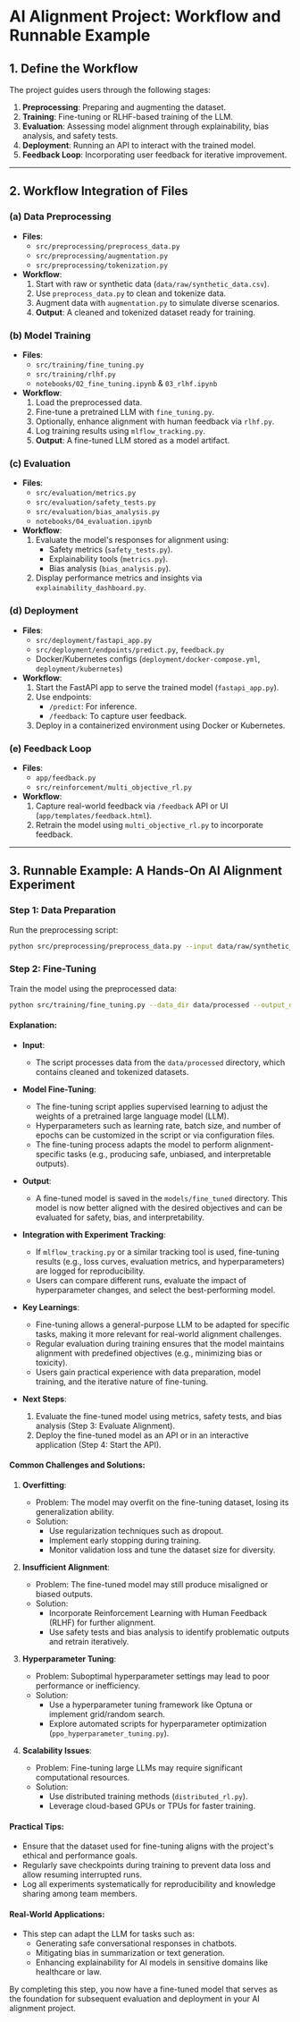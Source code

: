 # AI Alignment Project: Workflow and Runnable Example

## 1. Define the Workflow
The project guides users through the following stages:
1. **Preprocessing**: Preparing and augmenting the dataset.
2. **Training**: Fine-tuning or RLHF-based training of the LLM.
3. **Evaluation**: Assessing model alignment through explainability, bias analysis, and safety tests.
4. **Deployment**: Running an API to interact with the trained model.
5. **Feedback Loop**: Incorporating user feedback for iterative improvement.

---

## 2. Workflow Integration of Files

### (a) Data Preprocessing
- **Files**:
  - `src/preprocessing/preprocess_data.py`
  - `src/preprocessing/augmentation.py`
  - `src/preprocessing/tokenization.py`
- **Workflow**:
  1. Start with raw or synthetic data (`data/raw/synthetic_data.csv`).
  2. Use `preprocess_data.py` to clean and tokenize data.
  3. Augment data with `augmentation.py` to simulate diverse scenarios.
  4. **Output**: A cleaned and tokenized dataset ready for training.

### (b) Model Training
- **Files**:
  - `src/training/fine_tuning.py`
  - `src/training/rlhf.py`
  - `notebooks/02_fine_tuning.ipynb` & `03_rlhf.ipynb`
- **Workflow**:
  1. Load the preprocessed data.
  2. Fine-tune a pretrained LLM with `fine_tuning.py`.
  3. Optionally, enhance alignment with human feedback via `rlhf.py`.
  4. Log training results using `mlflow_tracking.py`.
  5. **Output**: A fine-tuned LLM stored as a model artifact.

### (c) Evaluation
- **Files**:
  - `src/evaluation/metrics.py`
  - `src/evaluation/safety_tests.py`
  - `src/evaluation/bias_analysis.py`
  - `notebooks/04_evaluation.ipynb`
- **Workflow**:
  1. Evaluate the model's responses for alignment using:
     - Safety metrics (`safety_tests.py`).
     - Explainability tools (`metrics.py`).
     - Bias analysis (`bias_analysis.py`).
  2. Display performance metrics and insights via `explainability_dashboard.py`.

### (d) Deployment
- **Files**:
  - `src/deployment/fastapi_app.py`
  - `src/deployment/endpoints/predict.py`, `feedback.py`
  - Docker/Kubernetes configs (`deployment/docker-compose.yml`, `deployment/kubernetes`)
- **Workflow**:
  1. Start the FastAPI app to serve the trained model (`fastapi_app.py`).
  2. Use endpoints:
     - `/predict`: For inference.
     - `/feedback`: To capture user feedback.
  3. Deploy in a containerized environment using Docker or Kubernetes.

### (e) Feedback Loop
- **Files**:
  - `app/feedback.py`
  - `src/reinforcement/multi_objective_rl.py`
- **Workflow**:
  1. Capture real-world feedback via `/feedback` API or UI (`app/templates/feedback.html`).
  2. Retrain the model using `multi_objective_rl.py` to incorporate feedback.

---

## 3. Runnable Example: A Hands-On AI Alignment Experiment

### Step 1: Data Preparation
Run the preprocessing script:
```bash
python src/preprocessing/preprocess_data.py --input data/raw/synthetic_data.csv --output data/processed
```

### Step 2: Fine-Tuning
Train the model using the preprocessed data:
```bash
python src/training/fine_tuning.py --data_dir data/processed --output_dir models/fine_tuned
```

#### Explanation:
- **Input**: 
  - The script processes data from the `data/processed` directory, which contains cleaned and tokenized datasets.
  
- **Model Fine-Tuning**: 
  - The fine-tuning script applies supervised learning to adjust the weights of a pretrained large language model (LLM).
  - Hyperparameters such as learning rate, batch size, and number of epochs can be customized in the script or via configuration files.
  - The fine-tuning process adapts the model to perform alignment-specific tasks (e.g., producing safe, unbiased, and interpretable outputs).

- **Output**: 
  - A fine-tuned model is saved in the `models/fine_tuned` directory. This model is now better aligned with the desired objectives and can be evaluated for safety, bias, and interpretability.

- **Integration with Experiment Tracking**:
  - If `mlflow_tracking.py` or a similar tracking tool is used, fine-tuning results (e.g., loss curves, evaluation metrics, and hyperparameters) are logged for reproducibility.
  - Users can compare different runs, evaluate the impact of hyperparameter changes, and select the best-performing model.

- **Key Learnings**:
  - Fine-tuning allows a general-purpose LLM to be adapted for specific tasks, making it more relevant for real-world alignment challenges.
  - Regular evaluation during training ensures that the model maintains alignment with predefined objectives (e.g., minimizing bias or toxicity).
  - Users gain practical experience with data preparation, model training, and the iterative nature of fine-tuning.

- **Next Steps**:
  1. Evaluate the fine-tuned model using metrics, safety tests, and bias analysis (Step 3: Evaluate Alignment).
  2. Deploy the fine-tuned model as an API or in an interactive application (Step 4: Start the API).

#### Common Challenges and Solutions:
1. **Overfitting**:
   - Problem: The model may overfit on the fine-tuning dataset, losing its generalization ability.
   - Solution: 
     - Use regularization techniques such as dropout.
     - Implement early stopping during training.
     - Monitor validation loss and tune the dataset size for diversity.

2. **Insufficient Alignment**:
   - Problem: The fine-tuned model may still produce misaligned or biased outputs.
   - Solution:
     - Incorporate Reinforcement Learning with Human Feedback (RLHF) for further alignment.
     - Use safety tests and bias analysis to identify problematic outputs and retrain iteratively.

3. **Hyperparameter Tuning**:
   - Problem: Suboptimal hyperparameter settings may lead to poor performance or inefficiency.
   - Solution:
     - Use a hyperparameter tuning framework like Optuna or implement grid/random search.
     - Explore automated scripts for hyperparameter optimization (`ppo_hyperparameter_tuning.py`).

4. **Scalability Issues**:
   - Problem: Fine-tuning large LLMs may require significant computational resources.
   - Solution:
     - Use distributed training methods (`distributed_rl.py`).
     - Leverage cloud-based GPUs or TPUs for faster training.

#### Practical Tips:
- Ensure that the dataset used for fine-tuning aligns with the project's ethical and performance goals.
- Regularly save checkpoints during training to prevent data loss and allow resuming interrupted runs.
- Log all experiments systematically for reproducibility and knowledge sharing among team members.

#### Real-World Applications:
- This step can adapt the LLM for tasks such as:
  - Generating safe conversational responses in chatbots.
  - Mitigating bias in summarization or text generation.
  - Enhancing explainability for AI models in sensitive domains like healthcare or law.

By completing this step, you now have a fine-tuned model that serves as the foundation for subsequent evaluation and deployment in your AI alignment project.


